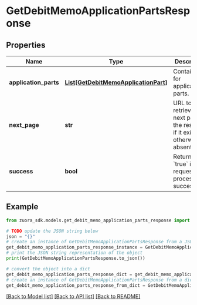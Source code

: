 # GetDebitMemoApplicationPartsResponse


## Properties

Name | Type | Description | Notes
------------ | ------------- | ------------- | -------------
**application_parts** | [**List[GetDebitMemoApplicationPart]**](GetDebitMemoApplicationPart.md) | Container for application parts.  | [optional] 
**next_page** | **str** | URL to retrieve the next page of the response if it exists; otherwise absent. | [optional] 
**success** | **bool** | Returns &#x60;true&#x60; if the request was processed successfully. | [optional] 

## Example

```python
from zuora_sdk.models.get_debit_memo_application_parts_response import GetDebitMemoApplicationPartsResponse

# TODO update the JSON string below
json = "{}"
# create an instance of GetDebitMemoApplicationPartsResponse from a JSON string
get_debit_memo_application_parts_response_instance = GetDebitMemoApplicationPartsResponse.from_json(json)
# print the JSON string representation of the object
print(GetDebitMemoApplicationPartsResponse.to_json())

# convert the object into a dict
get_debit_memo_application_parts_response_dict = get_debit_memo_application_parts_response_instance.to_dict()
# create an instance of GetDebitMemoApplicationPartsResponse from a dict
get_debit_memo_application_parts_response_from_dict = GetDebitMemoApplicationPartsResponse.from_dict(get_debit_memo_application_parts_response_dict)
```
[[Back to Model list]](../README.md#documentation-for-models) [[Back to API list]](../README.md#documentation-for-api-endpoints) [[Back to README]](../README.md)


